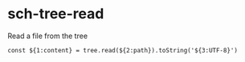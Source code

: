 # sch-tree-read

Read a file from the tree

```
const ${1:content} = tree.read(${2:path}).toString('${3:UTF-8}')
```
